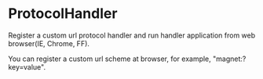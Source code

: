 ProtocolHandler
===============

Register a custom url protocol handler and run handler application from web browser(IE, Chrome, FF).

You can register a custom url scheme at browser, for example, "magnet:?key=value".
